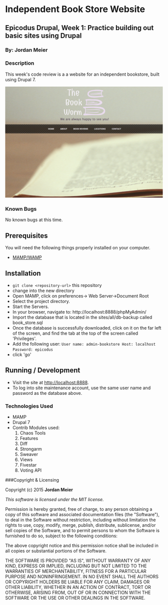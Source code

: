 # Independent Book Store Website

## Epicodus Drupal, Week 1: Practice building out basic sites using Drupal

### By: Jordan Meier

### Description

This week's code review is a a website for an independent bookstore, built using Drupal 7.

![screenshot of the bookworm mock site](sites/all/images/screenshot.jpg)

### Known Bugs

No known bugs at this time.

## Prerequisites

You will need the following things properly installed on your computer.

* [MAMP/WAMP](https://www.mamp.info/en/downloads/)

## Installation

* `git clone <repository-url>` this repository
* change into the new directory
* Open MAMP, click on preferences-> Web Server->Document Root
* Select the project directory.
* Start the Servers.
* In your browser, navigate to: http://localhost:8888/phpMyAdmin/
* Import the database that is located in the sites/all/db-backup called book_store.sql
* Once the database is successfully downloaded, click on it on the far left of the screen, and find the tab at the top of the screen called 'Privileges'.
* Add the following user:
`User name: admin-bookstore
 Host: localhost
 Password: epicodus
`
* click 'go'

## Running / Development

* Visit the site at [http://localhost:8888](http://localhost:8888).
* To log into site maintenance account, use the same user name and password as the database above.

### Technologies Used
* MAMP
* Drupal 7
* Contrib Modules used:
  1. Chaos Tools
  2. Features
  3. Diff
  4. Strongarm
  5. Sweaver
  6. Views
  7. Fivestar
  8. Voting API

###Copyright & Licensing

Copyright (c) 2015 **Jordan Meier**

*This software is licensed under the MIT license.*

Permission is hereby granted, free of charge, to any person obtaining a copy
of this software and associated documentation files (the "Software"), to deal
in the Software without restriction, including without limitation the rights
to use, copy, modify, merge, publish, distribute, sublicense, and/or sell
copies of the Software, and to permit persons to whom the Software is
furnished to do so, subject to the following conditions:

The above copyright notice and this permission notice shall be included in
all copies or substantial portions of the Software.

THE SOFTWARE IS PROVIDED "AS IS", WITHOUT WARRANTY OF ANY KIND, EXPRESS OR
IMPLIED, INCLUDING BUT NOT LIMITED TO THE WARRANTIES OF MERCHANTABILITY,
FITNESS FOR A PARTICULAR PURPOSE AND NONINFRINGEMENT. IN NO EVENT SHALL THE
AUTHORS OR COPYRIGHT HOLDERS BE LIABLE FOR ANY CLAIM, DAMAGES OR OTHER
LIABILITY, WHETHER IN AN ACTION OF CONTRACT, TORT OR OTHERWISE, ARISING FROM,
OUT OF OR IN CONNECTION WITH THE SOFTWARE OR THE USE OR OTHER DEALINGS IN
THE SOFTWARE.
